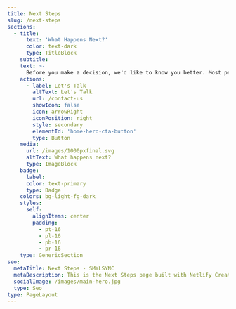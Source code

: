 ```yaml
---
title: Next Steps
slug: /next-steps
sections:
  - title:
      text: 'What Happens Next?'
      color: text-dark
      type: TitleBlock
    subtitle: 
    text: >-
      Before you make a decision, we'd like to know you better. Most people start by filling out our exploratory survey and booking a call to get a free systems assessment. Now that's value!
    actions:
      - label: Let's Talk
        altText: Let's Talk
        url: /contact-us
        showIcon: false
        icon: arrowRight
        iconPosition: right
        style: secondary
        elementId: 'home-hero-cta-button'
        type: Button
    media:
      url: /images/1000pxfinal.svg
      altText: What happens next?
      type: ImageBlock
    badge:
      label: 
      color: text-primary
      type: Badge
    colors: bg-light-fg-dark
    styles:
      self:
        alignItems: center
        padding:
          - pt-16
          - pl-16
          - pb-16
          - pr-16
    type: GenericSection
seo:
  metaTitle: Next Steps - SMYLSYNC
  metaDescription: This is the Next Steps page built with Netlify Create.
  socialImage: /images/main-hero.jpg
  type: Seo
type: PageLayout
---
```


